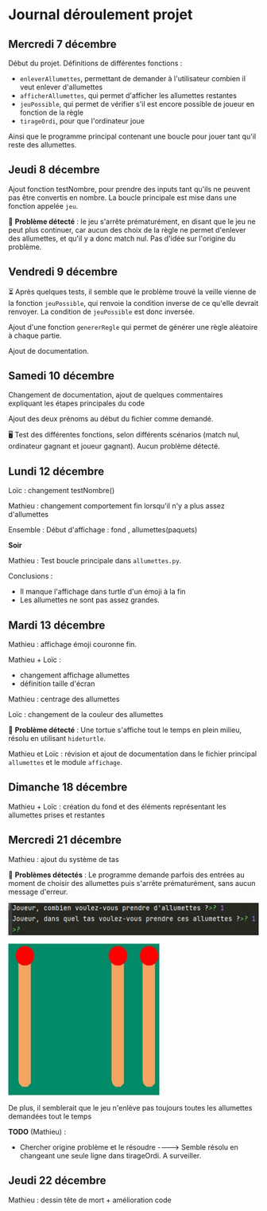 # Journal déroulement projet

## Mercredi 7 décembre

Début du projet. Définitions de différentes fonctions : 
* `enleverAllumettes`, permettant de demander à l'utilisateur combien il veut enlever d'allumettes
* `afficherAllumettes`, qui permet d'afficher les allumettes restantes
* `jeuPossible`, qui permet de vérifier s'il est encore possible de joueur en fonction de la règle
* `tirageOrdi`, pour que l'ordinateur joue

Ainsi que le programme principal contenant une boucle pour jouer tant qu'il reste des allumettes.

## Jeudi 8 décembre

Ajout fonction testNombre, pour prendre des inputs tant qu'ils ne peuvent pas être convertis en nombre.
La boucle principale est mise dans une fonction appelée `jeu`.

 🚧 **Problème détecté** : le jeu s'arrête prématurément, en disant que le jeu ne peut plus continuer, car aucun des choix de la règle ne permet d'enlever des allumettes, et qu'il y a donc match nul. Pas d'idée sur l'origine du problème.

## Vendredi 9 décembre

⏳ Après quelques tests, il semble que le problème trouvé la veille vienne de la fonction `jeuPossible`, qui renvoie la condition inverse de ce qu'elle devrait renvoyer. La condition de `jeuPossible` est donc inversée.

Ajout d'une fonction `genererRegle` qui permet de générer une règle aléatoire à chaque partie.

Ajout de documentation.

## Samedi 10 décembre

Changement de documentation, ajout de quelques commentaires expliquant les étapes principales du code

Ajout des deux prénoms au début du fichier comme demandé.

🖥️ Test des différentes fonctions, selon différents scénarios (match nul, ordinateur gagnant et joueur gagnant). Aucun problème détecté.

## Lundi 12 décembre
Loïc : changement testNombre()

Mathieu : changement comportement fin lorsqu'il n'y a plus assez d'allumettes

Ensemble : Début d'affichage : fond , allumettes(paquets)

**Soir**

Mathieu : Test boucle principale dans `allumettes.py`.

Conclusions : 

* Il manque l'affichage dans turtle d'un émoji à la fin
* Les allumettes ne sont pas assez grandes.

## Mardi 13 décembre
Mathieu : affichage émoji couronne fin.

Mathieu + Loïc : 
* changement affichage allumettes
* définition taille d'écran

Mathieu : centrage des allumettes

Loïc : changement de la couleur des allumettes

🚧 **Problème détecté** : Une tortue s'affiche tout le temps en plein milieu, résolu en utilisant `hideturtle`.

Mathieu et Loïc : révision et ajout de documentation dans le fichier principal `allumettes` et le module `affichage`.

## Dimanche 18 décembre

Mathieu + Loïc : création du fond et des éléments représentant les allumettes prises et restantes

## Mercredi 21 décembre

Mathieu : ajout du système de tas

🚧 **Problèmes détectés** : Le programme demande parfois des entrées au moment de choisir des allumettes puis s'arrête
prématurément, sans aucun message d'erreur.

![img.png](pb_2112_img1.png)

![img_1.png](pb_2112_img2.png)

De plus, il semblerait que le jeu n'enlève pas toujours toutes les allumettes demandées tout le temps

**TODO** (Mathieu) :

* Chercher origine problème et le résoudre ----> Semble résolu en changeant une seule ligne dans tirageOrdi. A surveiller.

## Jeudi 22 décembre

Mathieu : dessin tête de mort + amélioration code
